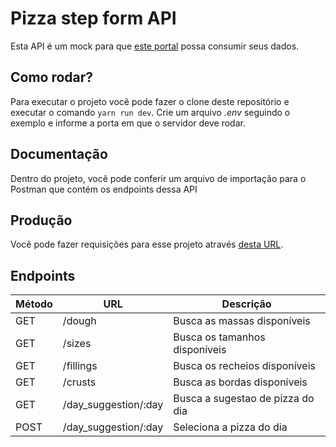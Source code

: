 # Pizza step form API

Esta API é um mock para que [este portal](https://github.com/erickTrettel/pizza-step-form-portal) possa consumir seus dados.

## Como rodar?

Para executar o projeto você pode fazer o clone deste repositório e executar o comando `yarn run dev`.
Crie um arquivo _.env_ seguindo o exemplo e informe a porta em que o servidor deve rodar.

## Documentação

Dentro do projeto, você pode conferir um arquivo de importação para o Postman que contém os endpoints dessa API

## Produção

Você pode fazer requisições para esse projeto através [desta URL](https://pizza-step-form-api.herokuapp.com).

## Endpoints

| Método | URL                  | Descrição                        |
| ------ | -------------------- | -------------------------------- |
| GET    | /dough               | Busca as massas disponíveis      |
| GET    | /sizes               | Busca os tamanhos disponíveis    |
| GET    | /fillings            | Busca os recheios disponíveis    |
| GET    | /crusts              | Busca as bordas disponíveis      |
| GET    | /day_suggestion/:day | Busca a sugestao de pizza do dia |
| POST   | /day_suggestion/:day | Seleciona a pizza do dia         |

